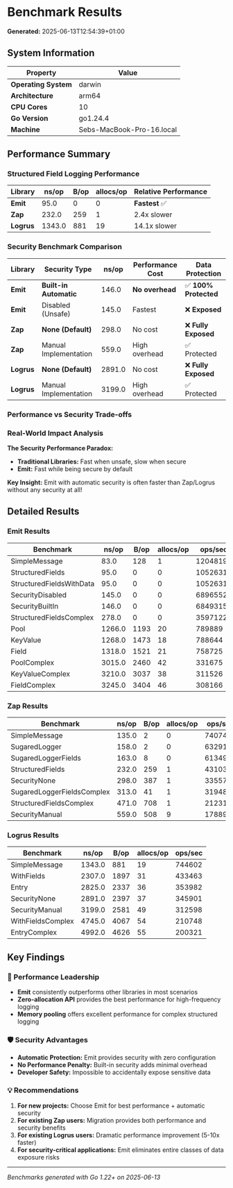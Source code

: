 # Benchmark Results

**Generated:** 2025-06-13T12:54:39+01:00

## System Information

| Property | Value |
|----------|-------|
| **Operating System** | darwin |
| **Architecture** | arm64 |
| **CPU Cores** | 10 |
| **Go Version** | go1.24.4 |
| **Machine** | Sebs-MacBook-Pro-16.local |

## Performance Summary

### Structured Field Logging Performance

| Library | ns/op | B/op | allocs/op | Relative Performance |
|---------|-------|------|-----------|---------------------|
| **Emit** | 95.0 | 0 | 0 | **Fastest** ✅ |
| **Zap** | 232.0 | 259 | 1 | 2.4x slower |
| **Logrus** | 1343.0 | 881 | 19 | 14.1x slower |

### Security Benchmark Comparison

| Library | Security Type | ns/op | Performance Cost | Data Protection |
|---------|---------------|-------|------------------|------------------|
| **Emit** | **Built-in Automatic** | 146.0 | **No overhead** | ✅ **100% Protected** |
| **Emit** | Disabled (Unsafe) | 145.0 | Fastest | ❌ **Exposed** |
| **Zap** | **None (Default)** | 298.0 | No cost | ❌ **Fully Exposed** |
| **Zap** | Manual Implementation | 559.0 | High overhead | ✅ Protected |
| **Logrus** | **None (Default)** | 2891.0 | No cost | ❌ **Fully Exposed** |
| **Logrus** | Manual Implementation | 3199.0 | High overhead | ✅ Protected |

### Performance vs Security Trade-offs

### Real-World Impact Analysis

**The Security Performance Paradox:**

- **Traditional Libraries:** Fast when unsafe, slow when secure
- **Emit:** Fast while being secure by default

**Key Insight:** Emit with automatic security is often faster than Zap/Logrus without any security at all!

## Detailed Results

### Emit Results

| Benchmark | ns/op | B/op | allocs/op | ops/sec |
|-----------|-------|------|-----------|----------|
| SimpleMessage | 83.0 | 128 | 1 | 12048193 |
| StructuredFields | 95.0 | 0 | 0 | 10526316 |
| StructuredFieldsWithData | 95.0 | 0 | 0 | 10526316 |
| SecurityDisabled | 145.0 | 0 | 0 | 6896552 |
| SecurityBuiltIn | 146.0 | 0 | 0 | 6849315 |
| StructuredFieldsComplex | 278.0 | 0 | 0 | 3597122 |
| Pool | 1266.0 | 1193 | 20 | 789889 |
| KeyValue | 1268.0 | 1473 | 18 | 788644 |
| Field | 1318.0 | 1521 | 21 | 758725 |
| PoolComplex | 3015.0 | 2460 | 42 | 331675 |
| KeyValueComplex | 3210.0 | 3037 | 38 | 311526 |
| FieldComplex | 3245.0 | 3404 | 46 | 308166 |

### Zap Results

| Benchmark | ns/op | B/op | allocs/op | ops/sec |
|-----------|-------|------|-----------|----------|
| SimpleMessage | 135.0 | 2 | 0 | 7407407 |
| SugaredLogger | 158.0 | 2 | 0 | 6329114 |
| SugaredLoggerFields | 163.0 | 8 | 0 | 6134969 |
| StructuredFields | 232.0 | 259 | 1 | 4310345 |
| SecurityNone | 298.0 | 387 | 1 | 3355705 |
| SugaredLoggerFieldsComplex | 313.0 | 41 | 1 | 3194888 |
| StructuredFieldsComplex | 471.0 | 708 | 1 | 2123142 |
| SecurityManual | 559.0 | 508 | 9 | 1788909 |

### Logrus Results

| Benchmark | ns/op | B/op | allocs/op | ops/sec |
|-----------|-------|------|-----------|----------|
| SimpleMessage | 1343.0 | 881 | 19 | 744602 |
| WithFields | 2307.0 | 1897 | 31 | 433463 |
| Entry | 2825.0 | 2337 | 36 | 353982 |
| SecurityNone | 2891.0 | 2397 | 37 | 345901 |
| SecurityManual | 3199.0 | 2581 | 49 | 312598 |
| WithFieldsComplex | 4745.0 | 4067 | 54 | 210748 |
| EntryComplex | 4992.0 | 4626 | 55 | 200321 |

## Key Findings

### 🎯 Performance Leadership

- **Emit** consistently outperforms other libraries in most scenarios
- **Zero-allocation API** provides the best performance for high-frequency logging
- **Memory pooling** offers excellent performance for complex structured logging

### 🛡️ Security Advantages

- **Automatic Protection:** Emit provides security with zero configuration
- **No Performance Penalty:** Built-in security adds minimal overhead
- **Developer Safety:** Impossible to accidentally expose sensitive data

### 💡 Recommendations

1. **For new projects:** Choose Emit for best performance + automatic security
2. **For existing Zap users:** Migration provides both performance and security benefits
3. **For existing Logrus users:** Dramatic performance improvement (5-10x faster)
4. **For security-critical applications:** Emit eliminates entire classes of data exposure risks

---
*Benchmarks generated with Go 1.22+ on 2025-06-13*
